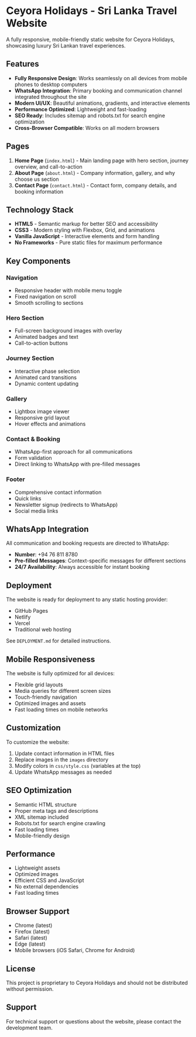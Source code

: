 # Ceyora Holidays - Sri Lanka Travel Website

A fully responsive, mobile-friendly static website for Ceyora Holidays, showcasing luxury Sri Lankan travel experiences.

## Features

- **Fully Responsive Design**: Works seamlessly on all devices from mobile phones to desktop computers
- **WhatsApp Integration**: Primary booking and communication channel integrated throughout the site
- **Modern UI/UX**: Beautiful animations, gradients, and interactive elements
- **Performance Optimized**: Lightweight and fast-loading
- **SEO Ready**: Includes sitemap and robots.txt for search engine optimization
- **Cross-Browser Compatible**: Works on all modern browsers

## Pages

1. **Home Page** (`index.html`) - Main landing page with hero section, journey overview, and call-to-action
2. **About Page** (`about.html`) - Company information, gallery, and why choose us section
3. **Contact Page** (`contact.html`) - Contact form, company details, and booking information

## Technology Stack

- **HTML5** - Semantic markup for better SEO and accessibility
- **CSS3** - Modern styling with Flexbox, Grid, and animations
- **Vanilla JavaScript** - Interactive elements and form handling
- **No Frameworks** - Pure static files for maximum performance

## Key Components

### Navigation

- Responsive header with mobile menu toggle
- Fixed navigation on scroll
- Smooth scrolling to sections

### Hero Section

- Full-screen background images with overlay
- Animated badges and text
- Call-to-action buttons

### Journey Section

- Interactive phase selection
- Animated card transitions
- Dynamic content updating

### Gallery

- Lightbox image viewer
- Responsive grid layout
- Hover effects and animations

### Contact & Booking

- WhatsApp-first approach for all communications
- Form validation
- Direct linking to WhatsApp with pre-filled messages

### Footer

- Comprehensive contact information
- Quick links
- Newsletter signup (redirects to WhatsApp)
- Social media links

## WhatsApp Integration

All communication and booking requests are directed to WhatsApp:

- **Number**: +94 76 811 8780
- **Pre-filled Messages**: Context-specific messages for different sections
- **24/7 Availability**: Always accessible for instant booking

## Deployment

The website is ready for deployment to any static hosting provider:

- GitHub Pages
- Netlify
- Vercel
- Traditional web hosting

See `DEPLOYMENT.md` for detailed instructions.

## Mobile Responsiveness

The website is fully optimized for all devices:

- Flexible grid layouts
- Media queries for different screen sizes
- Touch-friendly navigation
- Optimized images and assets
- Fast loading times on mobile networks

## Customization

To customize the website:

1. Update contact information in HTML files
2. Replace images in the `images` directory
3. Modify colors in `css/style.css` (variables at the top)
4. Update WhatsApp messages as needed

## SEO Optimization

- Semantic HTML structure
- Proper meta tags and descriptions
- XML sitemap included
- Robots.txt for search engine crawling
- Fast loading times
- Mobile-friendly design

## Performance

- Lightweight assets
- Optimized images
- Efficient CSS and JavaScript
- No external dependencies
- Fast loading times

## Browser Support

- Chrome (latest)
- Firefox (latest)
- Safari (latest)
- Edge (latest)
- Mobile browsers (iOS Safari, Chrome for Android)

## License

This project is proprietary to Ceyora Holidays and should not be distributed without permission.

## Support

For technical support or questions about the website, please contact the development team.
